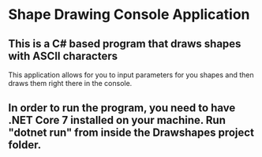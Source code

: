 # Shape Drawing Console Application

## This is a C# based program that draws shapes with ASCII characters    

This application allows for you to input parameters for you shapes and then draws them right there in the console.

## In order to run the program, you need to have .NET Core 7 installed on your machine. Run "dotnet run" from inside the Drawshapes project folder.
